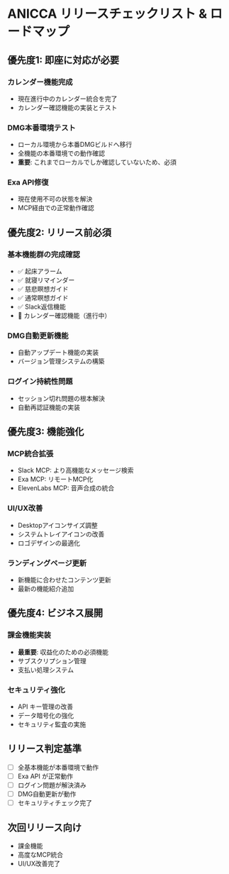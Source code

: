 # ANICCA リリースチェックリスト & ロードマップ

## 優先度1: 即座に対応が必要
### カレンダー機能完成
- 現在進行中のカレンダー統合を完了
- カレンダー確認機能の実装とテスト

### DMG本番環境テスト
- ローカル環境から本番DMGビルドへ移行
- 全機能の本番環境での動作確認
- **重要**: これまでローカルでしか確認していないため、必須

### Exa API修復
- 現在使用不可の状態を解決
- MCP経由での正常動作確認

## 優先度2: リリース前必須
### 基本機能群の完成確認
- ✅ 起床アラーム
- ✅ 就寝リマインダー
- ✅ 慈悲瞑想ガイド
- ✅ 通常瞑想ガイド
- ✅ Slack返信機能
- 🔲 カレンダー確認機能（進行中）

### DMG自動更新機能
- 自動アップデート機能の実装
- バージョン管理システムの構築

### ログイン持続性問題
- セッション切れ問題の根本解決
- 自動再認証機能の実装

## 優先度3: 機能強化
### MCP統合拡張
- Slack MCP: より高機能なメッセージ検索
- Exa MCP: リモートMCP化
- ElevenLabs MCP: 音声合成の統合

### UI/UX改善
- Desktopアイコンサイズ調整
- システムトレイアイコンの改善
- ロゴデザインの最適化

### ランディングページ更新
- 新機能に合わせたコンテンツ更新
- 最新の機能紹介追加

## 優先度4: ビジネス展開
### 課金機能実装
- **最重要**: 収益化のための必須機能
- サブスクリプション管理
- 支払い処理システム

### セキュリティ強化
- API キー管理の改善
- データ暗号化の強化
- セキュリティ監査の実施

## リリース判定基準
- [ ] 全基本機能が本番環境で動作
- [ ] Exa API が正常動作
- [ ] ログイン問題が解決済み
- [ ] DMG自動更新が動作
- [ ] セキュリティチェック完了

## 次回リリース向け
- 課金機能
- 高度なMCP統合
- UI/UX改善完了